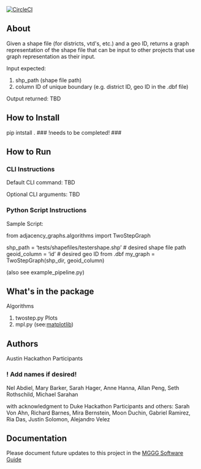 [![CircleCI](https://circleci.com/gh/msarahan/state-adjacency-graphs.svg?style=svg)](https://circleci.com/gh/msarahan/state-adjacency-graphs)

## About

Given a shape file (for districts, vtd's, etc.) and a geo ID, returns a graph representation of the shape file
that can be input to other projects that use graph representation as their input.

Input expected:
 1. shp_path (shape file path)
 2. column ID of unique boundary (e.g. district ID, geo ID in the .dbf file)
 
Output returned: TBD


## How to Install

pip intstall . ### !needs to be completed! ###


## How to Run

### CLI Instructions ###

Default CLI command: TBD

Optional CLI arguments: TBD

### Python Script Instructions ###

Sample Script:

 from adjacency_graphs.algorithms import TwoStepGraph

 shp_path = ‘tests/shapefiles/testershape.shp’ # desired shape file path
 geoid_column = ‘id’                           # desired geo ID from .dbf
 my_graph = TwoStepGraph(shp_dir, geoid_column)
 
(also see example_pipeline.py)


## What's in the package

Algorithms
 1. twostep.py
Plots
 1. mpl.py (see:[matplotlib](https://matplotlib.org/))
 

## Authors ##

Austin Hackathon Participants
### ! Add names if desired! ###
Nel Abdiel,
Mary Barker,
Sarah Hager,
Anne Hanna,
Allan Peng,
Seth Rothschild,
Michael Sarahan

with acknowledgment to Duke Hackathon Participants and others:
Sarah Von Ahn,
Richard Barnes,
Mira Bernstein,
Moon Duchin,
Gabriel Ramirez,
Ria Das,
Justin Solomon,
Alejandro Velez

## Documentation ##
Please document future updates to this project in the [MGGG Software Guide](https://docs.google.com/document/d/1aEl7znLggJW95gRhnefzS3dVE8iE7NZa3VaXZNmok5g/edit?usp=sharing)
